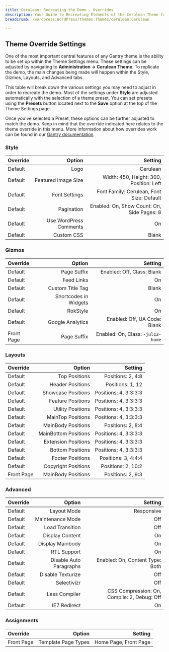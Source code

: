```yaml
---
title: Cerulean: Recreating the Demo - Overrides
description: Your Guide to Recreating Elements of the Cerulean Theme for WordPress
breadcrumb: /wordpress:WordPress/themes:Themes/cerulean:Cerulean

---
```


Theme Override Settings
-----
One of the most important central features of any Gantry theme is the ability to be set up within the Theme Settings menu. These settings can be adjusted by navigating to **Administration -> Cerulean Theme**. To replicate the demo, the main changes being made will happen within the Style, Gizmos, Layouts, and Advanced tabs. 

This table will break down the various settings you may need to adjust in order to recreate the demo. Most of the settings under **Style** are adjusted automatically with the selection of a theme preset. You can set presets using the **Presets** button located next to the **Save** option at the top of the Theme Settings page.

Once you've selected a Preset, these options can be further adjusted to match the demo. Keep in mind that the override indicated here relates to the theme override in this menu. More information about how overrides work can be found in our [Gantry documentation][override].

### Style
| Override | Option | Setting |
|:--------|------:|-------:|
| Default | Logo | Cerulean |
| Default | Featured Image Size | Width: 450, Height: 300, Position: Left |
| Default | Font Settings | Font Family: Cerulean, Font Size: Default |
| Default | Pagination | Enabled: On, Show Count: On, Side Pages: 8 |
| Default | Use WordPress Comments | On |
| Default | Custom CSS | Blank |

### Gizmos
| Override | Option | Setting |
|:--------|------:|-------:|
| Default | Page Suffix | Enabled: Off, Class: Blank | 
| Default | Feed Links | On | 
| Default | Custom Title Tag | Blank | 
| Default | Shortcodes in Widgets | On |
| Default | RokStyle | On |
| Default | Google Analytics | Enabled: Off, UA Code: Blank |
| Front Page | Page Suffix | Enabled: On, Class: `-jul13-home`

### Layouts
| Override | Option | Setting |
|:--------|------:|-------:|
| Default | Top Positions | Positions: 2, 4:8 |
| Default | Header Positions | Positions: 1, 12 |
| Default | Showcase Positions | Positions: 4, 3:3:3:3 |
| Default | Feature Positions | Positions: 4, 3:3:3:3 |
| Default | Utility Positions | Positions: 4, 3:3:3:3 |
| Default | MainTop Positions | Positions: 4, 3:3:3:3 |
| Default | MainBody Positions | Positions: 2, 8:4 |
| Default | MainBottom Positions | Positions: 4, 3:3:3:3 |
| Default | Extension Positions | Positions: 4, 3:3:3:3 |
| Default | Bottom Positions | Positions: 4, 3:3:3:3 |
| Default | Footer Positions | Positions: 3, 4:4:4 |
| Default | Copyright Positions | Positions: 2, 10:2 |
| Front Page | MainBody Positions | Positions: 2, 9:3 |

### Advanced
| Override | Option | Setting |
|:--------|------:|-------:|
| Default | Layout Mode | Responsive |
| Default | Maintenance Mode | Off |
| Default | Load Transition | Off |
| Default | Display Content | On |
| Default | Display Mainbody | On |
| Default | RTL Support | On |
| Default | Disable Auto Paragraphs | Enabled: On, Content Type: Both |
| Default | Disable Texturize | Off |
| Default | Selectivizr | Off |
| Default | Less Compiler | CSS Compression: On, Compile: 2, Debug: Off |
| Default | IE7 Redirect | On |

### Assignments
| Override | Option | Setting |
|:--------|------:|-------:|
| Front Page | Template Page Types | Home Page, Front Page |

[menu]: ../../start/menu.md
[override]: http://gantry-framework.org/documentation/wordpress/configure/